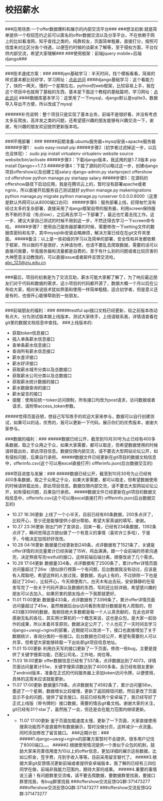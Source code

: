 # 校招薪水 #

----------

###应用场景:一个offer数据爆料和展示的内部交流平台###
###想法初衷:就是简单提供一个校招签约之前可以匿名的offer数据交流以及分享平台，不在依赖于网上的比如看准网，知乎查找之类的，纯靠校友，页面简单粗暴，直接打分，按照可信度来对比区分各个待遇，以便签约时候的谈薪水了解等，至于侵权方面，平台仅供内部交流，希望大家理解###
###使用框架：前端jquery mobile+后端django###

----------

###技术速成方案：###
####jqm基础学习：半天时间，找个模板看看，简易的样式基本都比较好学，学习网址：[点此访问](http://www.runoob.com/jquerymobile/jquerymobile-tutorial.html "学习网址")
####django基础学习：这个看能力了，快的一两天，慢的一个星期左右，python的web框架，比较容易上手，我在这个项目中也就用了基础的东西，基本是下面这个教程的基础篇吧，学习网址：[点此访问](http://www.ziqiangxuetang.com/django/django-tutorial.html "学习网址")
####数据库基本学习：这里用了一下mysql，django默认是sqlite3，数据导入导出不方便，所以改成了mysql

######补充说明：整个项目只是实现了基本业务，前端不是很好看，并没有考虑太多反爬虫，高并发之类的问题，还希望感兴趣的朋友能够有兴趣交流一下，谢谢，有兴趣的朋友欢迎提供更新版本哈。


----------

###环境部署：###
#####前期准备:ubuntu服务器+mysql安装+apache服务器
#####步骤1：
    sudo easy-install pip
#####步骤2（初学者过滤掉这一步，以后也没体现）：
    sudo pip install virtualenv
    virtualenv website
    source website/bin/activate
#####步骤3：下载django版本，我这用的是1.7.3版本
    pip install Django==1.7.3
#####步骤4：下载了源码的可以略过这一步，创建django项目offershow以及创建工程salary
    django-admin.py startproject offershow
    cd offershow
    python manage.py startapp salary
#####步骤5：在源码的offershow路径下启动应用，我是在腾讯云上的，暂时没有部署apache或者ngnix，所以直接开启服务自己测试就好
    python manage.py makemigrations 
    python manage.py migrate
    python manage.py runserver 0.0.0.0:8000（这里是默认外网可以从8000端口访问）
#####步骤6：服务部署上线，赶得匆忙没有经过太多的复杂部署，直接采用了django框架自带的服务器，利用screen保持服务不断的手段（有点low），之后再去学习一下部署了，最近也忙着去找工作。这一步，建议大家自己测试的时候不用到这一步，不然还得去学习一下screen命令哈。
#####步骤7：使用自己服务器部署的时候，需要修改一下setting文件的数据库密码和名字，其中mysqldb安装会略麻烦，解决方案已经在在git文件夹里面。
#####备注：以上是一些初级的学习以及简单的部署，安全性和并发都依赖于框架，所以做的不是很好，大神请勿喷，也请不要乱去爬取数据，需要的话可以直接问我要，毕竟服务器和流量都是自费的，至于有什么别的问题或者比较厉害的大神愿意主动教我的，可以直接issue或者邮件反馈交流哈，abc_123@zju.edu.cn


----------

###最后，项目的初衷是为了交流互助，薪水可能大家都了解了，为了响应最近朋友们对于代码和数据的需求，这小项目的代码都开源了，数据大概一个月以后在公布给大家，相对来说技术犹如界面和使用一样简单粗糙，适合初学者，但是意义还是有的，也很开心能够帮助到一些朋友。

----------
###前端朋友的福利：###
#####restful api接口文档已经更新，较之前版本改动有点大，分为测试版本跟上线版本，测试大家练手，上线请联系我，详情请查看在git里的数据文档信息中查找。
###上线版本的:
- 获取token信息接口
- 插入单条薪水信息接口
- 查单条薪水信息接口
- 查询所有薪水信息接口
- 薪水差评接口
- 薪水好评接口
- 获取薪水城市分类以及总数接口
- 获取薪水公司分类以及总数接口
- 获取薪水统计数据的接口
- 薪水数据查询的接口
- 薪水留言的接口
- 提醒：使用前统一token访问限制，所有接口均改为post请求，访问数据或者请求，请附带access_token参数。

#####觉得页面丑陋，想自己写写练手的欢迎大家来参与，数据可以自行创建测试，如果可以的话，优秀的，我可以更新一下代码，展示你们的优秀版本，谢谢大家参与。

###数据的福利：###
#####数据已经公开，截至到10月30号为止已经有400多条数据，取之于众用之于众，如果大家需要，都可以取走，但希望数据使用的时候请转载出处，即此项目信息。数据仅限内部交流，请不要去大型网站论坛公开，如有侵权问题，后果自行承担。
#####数据文件已经更新在git项目的数据文档信息中，offerinfo.csv(这个可以用excel直接打开) offferinfo.json(后台数据交互的)


###项目进度与发展：###
#####数据已经公开，截至到10月30号为止已经有400多条数据，取之于众用之于众，如果大家需要，都可以取走，但希望数据使用的时候请转载出处，即此项目信息。数据仅限内部交流，请不要去大型网站论坛公开，如有侵权问题，后果自行承担。
#####数据文件已经更新在git项目的数据文档信息中，offerinfo.csv(这个可以用excel直接打开) offferinfo.json(后台数据交互的)
- 10.27 16:36更新 上线了一个小半天，目前已经有60条数据，200多点评了，比较开心，至少还是能够提供小部分帮助，希望大家真诚的填写，谢谢。
- 10.27 23:36更新 刚出门听了宣讲会，回来一看，已经有234条数据，1392条点评了，瞬间觉得这次貌似做了一个有意义的事情（喜欢许三多哈），于是乎，今晚决定加班好好改改。
- 10.28 04:16更新 数据量已经更新到249条，点评数据有了1521条了，关键是offer详情的浏览量累计已经突破了15W，鸡血满满，跟一个会前端的师弟沟通完，决定熬夜写完restful的接口，这样前端后端分离，顺便改进了几个需求。
- 10.29 17:04更新 数据量334条，点评数据有了2500条了，累计offer详情页面访问量超过了26w（貌似排行榜第一个有问题，后台数据我没有动过，应该是有人爬取吧，希望这样的人放过我，要数据，去git上有的，不过排除一下也是超过了20w），比较开心，今天顺便周六，白天木有出去玩，安安静静的在宿舍写完了一些关于代码开源以及数据的东西，写的还比较详细，希望感兴趣的朋友可以去加入，如果厉害的朋友指点一下我那就更好。
- 11.01 11:00更新 数据量433条，点评数据有了3399条了，累计offer详情页面访问量超过了45w，虽然根据后台ip访问看到有部分数据是有人爬取的，但433跟3399的数据，我相信绝大多数都是每一个人认真贡献的，在此也非常感谢无私的各位，其实用计算机的一个概念来说，这也是众包，是大家一起协作的成果，所以本着共享原则，数据决定公开了，个人也花了一天时间去学习django+uwsgi+nginx的部署，近期就可以改进一下，接口也直接增加了关于数据统计，查询分类的一些接口。后台数据也已经公开，希望有需要的人可以共享，但希望大家能够转载一下出处即git项目信息地址。
- 11.01 15:00更新 利用白天写的接口更新了一下页面，修改一些bug，主要是提供了关键字搜索功能，匹配公司名，工作地，岗位等。
- 11.03 18:00更新 offer数据信息已经有了537条，点评数据达到了4073，详情页面访问量累计51w，关键字搜索词数达到了4000多条，且已经有朋友更新了android版本，准备在正式的代码服务器上添加token访问令牌，以便使用，具体的这周末应该就能更新。
- 11.07 17:00更新 数据量579条，点评数据有了4592条了，累计访问量56w，墨迹了一个星期，数据增长比较缓慢，更新了返回按钮问题，然后更改了页面显示不全的问题，提供了留言接口，目前已经有两个安卓端了，我已经写好了正式上线版（带令牌的）接口数据，需要的情去git看文档。谢谢大家的关注，git已经有31个star了，虽然拖了一会，但还是会在能力范围内继续更新。
- - 11.07 17:00更新 鉴于页面加载速度太慢，更新了一下页面，大家直接使用搜索功能而不是直接所有数据展示，暂时没做分页，这样减少一点流量。同时添加修改了留言接口。
###近期计划：###
#####1.django+uwsgi+nginx的部署方案暂时不会提供，很多用户记住了8000端口。。。
#####2.根据使用情况提供一个类似于众包的机制，鼓励大家来完善信用度为10以上的offer信息，更加详细的展示这些数据，比如公积金，签字费，月到手收入等等。目前采用留言替代了。
#####3.根据大家git反馈情况更新前端或者提供安卓端版本，我了解的已经有三四位同学在做，前端非我能力范围内，期待大家的成果。
#####4.重要的事情说三遍！有问题群里交流咯，请不要去爬数据，要数据群里找我，要接口群里找我，有bug群里找我
###offershow交流反馈QQ群:371473277
###offershow交流反馈QQ群:371473277
###offershow交流反馈QQ群:371473277


